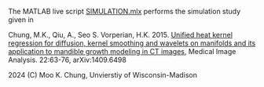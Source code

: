 The MATLAB live script [SIMULATION.mlx](https://github.com/laplcebeltrami/lb/blob/main/SIMULATION.mlx) performs the simulation study given in 

Chung, M.K., Qiu, A., Seo S. Vorperian, H.K. 2015. [Unified heat kernel regression for 
diffusion, kernel smoothing and wavelets on manifolds and its application to mandible growth 
modeling in CT images](https://github.com/laplcebeltrami/lb/blob/main/chung.2015.MIA), Medical Image Analysis. 22:63-76,  arXiv:1409.6498




2024 (C) Moo K. Chung, Unvierstiy of Wisconsin-Madison
